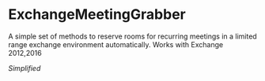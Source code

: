 # ExchangeMeetingGrabber
A simple set of methods to reserve rooms for recurring meetings in a limited range exchange environment automatically. Works with Exchange 2012,2016

*Simplified*
